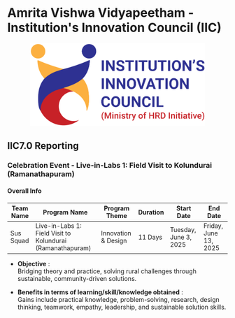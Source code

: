 # Amrita Vishwa Vidyapeetham - Institution's Innovation Council (IIC)

<p align="center">
  <img src="https://raw.githubusercontent.com/AVV-IIC/Admin/refs/heads/main/Assets/logo/IIC.png" alt="IIC Logo" width=400 />
</p>

## IIC7.0 Reporting
### Celebration Event - Live-in-Labs 1: Field Visit to Kolundurai (Ramanathapuram)  

#### Overall Info  

| Team Name  | Program Name                                          | Program Theme       | Duration | Start Date             | End Date               |
|------------|-------------------------------------------------------|---------------------|----------|------------------------|------------------------|
| Sus Squad    | Live-in-Labs 1: Field Visit to Kolundurai (Ramanathapuram) | Innovation & Design | 11 Days  | Tuesday, June 3, 2025  | Friday, June 13, 2025  |

- **Objective** :  
  Bridging theory and practice, solving rural challenges through sustainable, community-driven solutions.  

- **Benefits in terms of learning/skill/knowledge obtained** :  
  Gains include practical knowledge, problem-solving, research, design thinking, teamwork, empathy, leadership, and sustainable solution skills.  
